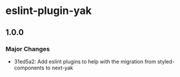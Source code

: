 # eslint-plugin-yak

## 1.0.0

### Major Changes

- 31ed5a2: Add eslint plugins to help with the migration from styled-components to next-yak
